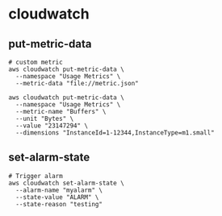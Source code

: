 # cloudwatch

## put-metric-data

```shell
# custom metric
aws cloudwatch put-metric-data \
  --namespace "Usage Metrics" \
  --metric-data "file://metric.json"

aws cloudwatch put-metric-data \
  --namespace "Usage Metrics" \
  --metric-name "Buffers" \
  --unit "Bytes" \
  --value "23147294" \
  --dimensions "InstanceId=1-12344,InstanceType=m1.small"
```

## set-alarm-state

```shell
# Trigger alarm
aws cloudwatch set-alarm-state \
  --alarm-name "myalarm" \
  --state-value "ALARM" \
  --state-reason "testing"
```
